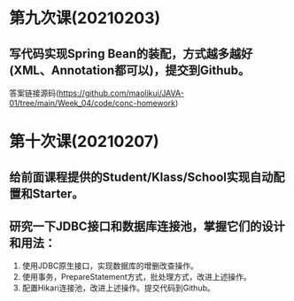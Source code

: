 # 第九次课(20210203)

## 写代码实现Spring Bean的装配，方式越多越好(XML、Annotation都可以)，提交到Github。

答案链接源码(https://github.com/maolikui/JAVA-01/tree/main/Week_04/code/conc-homework)

# 第十次课(20210207)

## 给前面课程提供的Student/Klass/School实现自动配置和Starter。

## 研究一下JDBC接口和数据库连接池，掌握它们的设计和用法：

1. 使用JDBC原生接口，实现数据库的增删改查操作。
2. 使用事务，PrepareStatement方式，批处理方式，改进上述操作。
3. 配置Hikari连接池，改进上述操作。提交代码到Github。